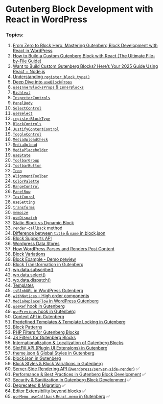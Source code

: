 # Gutenberg Block Development with React in WordPress

### Topics:

1. [From Zero to Block Hero: Mastering Gutenberg Block Development with React in WordPress](1-Gutenberg-React-Basics.md)
2. [How to Build a Custom Gutenberg Block with React (The Ultimate File-by-File Guide)](2-Gutenberg-React-File-structure.md)
3. [Want to Build Custom Gutenberg Blocks? Here’s Your 2025 Guide Using React + Node.js](3-Gutenberg-React-installation-with-nodeJS.md)
4. [Understanding `register_block_type()`](4-register_block_type.md)
5. [Deep Dive into `useBlockProps`](5-useBlockProps.md)
6. [`useInnerBlocksProps` & `InnerBlocks`](6-useInnerBlocksProps-&-InnerBlocks.md)
7. [`Richtext`](7-Richtext.md)
8. [`InspectorControls`](8-InspectorControls.md)
9. [`PanelBody`](9-PanelBody.md)
10. [`SelectControl`](10-SelectControl.md)
11. [`useSelect`](11-useSelect.md)
12. [`registerBlockType`](12-registerBlockType.md)
13. [`BlockControls`](13-BlockControls.md)
14. [`JustifyContentControl`](14-JustifyContentControl.md)
15. [`ToggleControl`](15-ToggleControl.md)
16. [`MediaUploadCheck`](16-MediaUploadCheck.md)
17. [`MediaUpload`](17-MediaUpload.md)
18. [`MediaPlaceholder`](18-MediaPlaceholder.md)
19. [`useState`](19-useState.md)
20. [`ToolbarGroup`](20-ToolbarGroup.md)
21. [`ToolbarButton`](21-ToolbarButton.md)
22. [`Icon`](22-Icon.md)
23. [`AlignmentToolbar`](23-AlignmentToolbar.md)
24. [`ColorPalette`](24-ColorPalette.md)
25. [`RangeControl`](25-RangeControl.md)
26. [`PanelRow`](26-PanelRow.md)
27. [`TextConrol`](27-TextConrol.md)
28. [`useSetting`](28-useSetting.md)
29. [`transforms`](29-transforms.md)
30. [`memoize`](30-memoize.md)
31. [`useDispatch`](31-useDispatch.md)
32. [Static Block vs Dynamic Block](32-static-VS-dynamic.md)
33. [`render-callback` method](33-render-callback.md)
34. [Difference between `title` & `name` in block.json](34-difference_title_&_name.md)
35. [Block Supports API](35-block_supports_API.md)
36. [Wordpress Data Stores](36-wp_data-stores.md)
37. [How WordPress Parses and Renders Post Content](37-wp_post_rendering_parsers_lifeCycle.md)
38. [Block Variations](38-block_variations.md)
39. [Block Example - Demo preview](39-example_demo.md)
40. [Block Transformation in Gutenberg](40-block_transformation.md)
41. [wp.data.subscribe()](41-wp_data_subscribe.md)
42. [wp.data.select()](41-wp-data-select.md)
43. [wp.data.dispatch()](43-wp_data_dispatch.md)
44. [Templates](44-templates.md)
45. [`isBlobURL` in WordPress Gutenberg](45-isBlobURL.md)
46. [`withNotices` - High order components ](46-withNotices.md)
47. [`MediaReplaceFlow` in WordPress Gutenberg](47-MediaReplaceFlow.md)
48. [`useRef` hook in Gutenberg](48-useRef.md)
49. [`usePrevious` hook in Gutenberg](49-usePrevious.md)
50. [Context API in Gutenberg](50-ContextAPI.md)
51. [Predefined Templates & Template Locking in Gutenberg](51-Predefined_Templates+Template_lock.md)
52. [Block Patterns](52-Block-Patterns.md)
53. [PHP Filters for Gutenberg Blocks](53-PHP_filters.md)
54. [JS Filters for Gutenberg Blocks](54-JS_Filters.md)
55. [Internationalization & Localization of Gutenberg Blocks](55-Localization-Translation.md)
56. [SlotFill API (Plugin UI Extensions) in Gutenberg](56-SlotFill-API.md)
57. [theme.json & Global Styles in Gutenberg](57-theme_json&global_styles.md)
58. [block.json in Gutenberg](58-Block_json.md)
59. [Block Styles & Block Variations in Gutenberg](59-Block_Styles_&_Variations.md)
60. [Server-Side Rendering API (`@wordpress/server-side-render`)](60-Server_Side_Rendering.md) ✅
61. [Performance & Best Practices in Gutenberg Block Development](61-Performance.md) ✅
62. [Security & Sanitization in Gutenberg Block Development](62-Security_&_Sanitization.md) ✅
63. [Deprecated & Migration](63-Deprecated_&_Migration.md) ✅
64. [Editor Extensibility beyond blocks](64-Editor_Extensibility_beyond_blocks.md) ✅
65. [`useMemo`, `useCallback`,`React.memo` in Gutenberg](65-useMemo_useCallback_React.memo.md) ✅
